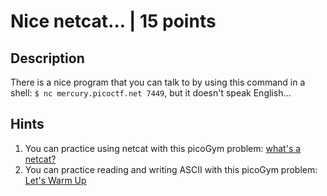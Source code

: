 # Nice netcat... | 15 points

## Description

There is a nice program that you can talk to by using this command in a shell: `$ nc mercury.picoctf.net 7449`, but it doesn't speak English...

## Hints

1. You can practice using netcat with this picoGym problem: [what's a netcat?](https://play.picoctf.org/practice/challenge/34)
2. You can practice reading and writing ASCII with this picoGym problem: [Let's Warm Up](https://play.picoctf.org/practice/challenge/22)
